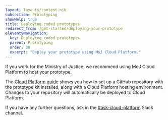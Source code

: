 ```yaml
---
layout: layouts/content.njk
subsection: Prototyping
showHelp: true
title: Deploying coded prototypes
redirect_from: /get-started/deploying-your-prototype
eleventyNavigation:
  key: Deploying coded prototypes
  parent: Prototyping
  order: 30
  excerpt: "Deploy your prototype using MoJ Cloud Platform."
---
```


If you work for the Ministry of Justice, we recommend using MoJ Cloud Platform to host your prototype.

The [Cloud Platform guide](https://user-guide.cloud-platform.service.justice.gov.uk/documentation/getting-started/prototype-kit.html) shows you how to set up a GitHub repository with the prototype kit installed, along with a Cloud Platform hosting environment. Changes to your repository will automatically be deployed to Cloud Platform.

If you have any further questions, ask in the [#ask-cloud-platform](https://mojdt.slack.com/messages/ask-cloud-platform) Slack channel.
